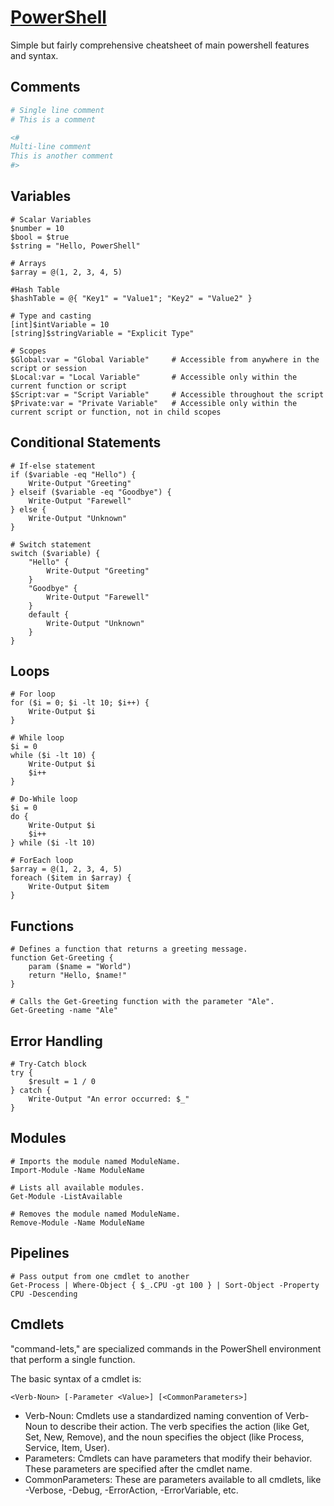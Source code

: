 # [PowerShell](https://learn.microsoft.com/en-us/powershell/)
Simple but fairly comprehensive cheatsheet of main powershell features and syntax.

## Comments
```powershell
# Single line comment
# This is a comment

<#
Multi-line comment
This is another comment
#>
```

## Variables
```
# Scalar Variables
$number = 10
$bool = $true
$string = "Hello, PowerShell"

# Arrays
$array = @(1, 2, 3, 4, 5)

#Hash Table
$hashTable = @{ "Key1" = "Value1"; "Key2" = "Value2" }

# Type and casting
[int]$intVariable = 10
[string]$stringVariable = "Explicit Type"

# Scopes
$Global:var = "Global Variable"     # Accessible from anywhere in the script or session
$Local:var = "Local Variable"       # Accessible only within the current function or script
$Script:var = "Script Variable"     # Accessible throughout the script
$Private:var = "Private Variable"   # Accessible only within the current script or function, not in child scopes
```

## Conditional Statements
```
# If-else statement
if ($variable -eq "Hello") {
    Write-Output "Greeting"
} elseif ($variable -eq "Goodbye") {
    Write-Output "Farewell"
} else {
    Write-Output "Unknown"
}

# Switch statement
switch ($variable) {
    "Hello" {
        Write-Output "Greeting"
    }
    "Goodbye" {
        Write-Output "Farewell"
    }
    default {
        Write-Output "Unknown"
    }
}
```

## Loops
```
# For loop
for ($i = 0; $i -lt 10; $i++) {
    Write-Output $i
}

# While loop
$i = 0
while ($i -lt 10) {
    Write-Output $i
    $i++
}

# Do-While loop
$i = 0
do {
    Write-Output $i
    $i++
} while ($i -lt 10)

# ForEach loop
$array = @(1, 2, 3, 4, 5)
foreach ($item in $array) {
    Write-Output $item
}
```

## Functions
```
# Defines a function that returns a greeting message.
function Get-Greeting {
    param ($name = "World")
    return "Hello, $name!"
}

# Calls the Get-Greeting function with the parameter "Ale".
Get-Greeting -name "Ale"
```

## Error Handling
```
# Try-Catch block
try {
    $result = 1 / 0
} catch {
    Write-Output "An error occurred: $_"
}
```

## Modules
```
# Imports the module named ModuleName.
Import-Module -Name ModuleName

# Lists all available modules.
Get-Module -ListAvailable

# Removes the module named ModuleName.
Remove-Module -Name ModuleName
```

## Pipelines
```
# Pass output from one cmdlet to another
Get-Process | Where-Object { $_.CPU -gt 100 } | Sort-Object -Property CPU -Descending
```

## Cmdlets
"command-lets," are specialized commands in the PowerShell environment that perform a single function.

The basic syntax of a cmdlet is:
```
<Verb-Noun> [-Parameter <Value>] [<CommonParameters>]
```
- Verb-Noun: Cmdlets use a standardized naming convention of Verb-Noun to describe their action. The verb specifies the action (like Get, Set, New, Remove), and the noun specifies the object (like Process, Service, Item, User).
- Parameters: Cmdlets can have parameters that modify their behavior. These parameters are specified after the cmdlet name.
- CommonParameters: These are parameters available to all cmdlets, like -Verbose, -Debug, -ErrorAction, -ErrorVariable, etc.
